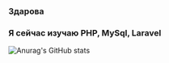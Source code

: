 ### Здарова 
### Я сейчас изучаю PHP, MySql, Laravel
![Anurag's GitHub stats](https://github-readme-stats.vercel.app/api?username=AParovyshnaya&theme=cobalt&show_icons=true)


<!--
**dimitriy2000/dimitriy2000** is a ✨ _special_ ✨ repository because its `README.md` (this file) appears on your GitHub profile.

Here are some ideas to get you started:

- 🔭 I’m currently working on ...
- 🌱 I’m currently learning ...
- 👯 I’m looking to collaborate on ...
- 🤔 I’m looking for help with ...
- 💬 Ask me about ...
- 📫 How to reach me: ...
- 😄 Pronouns: ...
- ⚡ Fun fact: ...
-->
